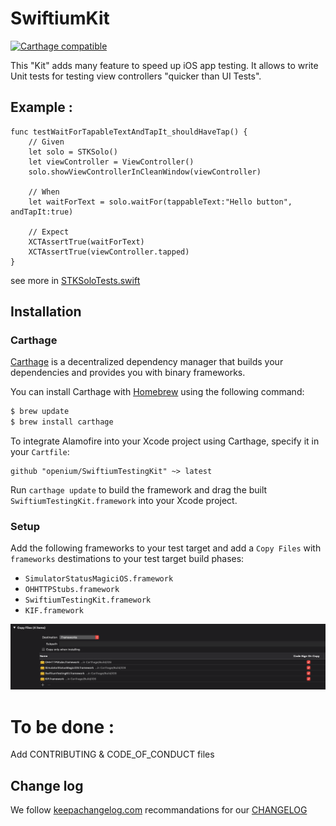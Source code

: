 # SwiftiumKit

[![Carthage compatible](https://img.shields.io/badge/Carthage-compatible-4BC51D.svg?style=flat)](https://github.com/Carthage/Carthage) 

This "Kit" adds many feature to speed up iOS app testing. It allows to write Unit tests for testing view controllers "quicker than UI Tests".

## Example :

````
func testWaitForTapableTextAndTapIt_shouldHaveTap() {
    // Given
    let solo = STKSolo()
    let viewController = ViewController()
    solo.showViewControllerInCleanWindow(viewController)

    // When
    let waitForText = solo.waitFor(tappableText:"Hello button", andTapIt:true)
    
    // Expect
    XCTAssertTrue(waitForText)
    XCTAssertTrue(viewController.tapped)
}
````

see more in [STKSoloTests.swift](https://github.com/openium/SwiftiumTestingKit/blob/master/STKTestAppTests/STKSoloTests.swift)

## Installation 

### Carthage

[Carthage](https://github.com/Carthage/Carthage) is a decentralized dependency manager that builds your dependencies and provides you with binary frameworks.

You can install Carthage with [Homebrew](https://brew.sh/) using the following command:

```bash
$ brew update
$ brew install carthage
```

To integrate Alamofire into your Xcode project using Carthage, specify it in your `Cartfile`:

```ogdl
github "openium/SwiftiumTestingKit" ~> latest
```

Run `carthage update` to build the framework and drag the built `SwiftiumTestingKit.framework` into your Xcode project.

### Setup

Add the following frameworks to your test target and add a `Copy Files` with `frameworks` destimations to your test target build phases:
- `SimulatorStatusMagiciOS.framework`
- `OHHTTPStubs.framework`
- `SwiftiumTestingKit.framework`
- `KIF.framework`

![](doc/copy-frameworks.png) 

# To be done :

Add CONTRIBUTING & CODE_OF_CONDUCT files

## Change log

We follow [keepachangelog.com](http://keepachangelog.com) recommandations for our [CHANGELOG]

[CHANGELOG]: CHANGELOG.md
